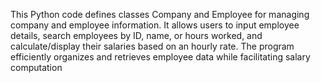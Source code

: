 This Python code defines classes Company and Employee for managing company and employee information. It allows users to input employee details, search employees by ID, name, or hours worked, and calculate/display their salaries based on an hourly rate. The program efficiently organizes and retrieves employee data while facilitating salary computation
